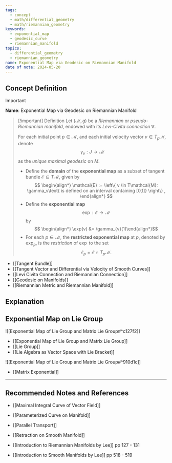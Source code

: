 ```yaml
---
tags:
  - concept
  - math/differential_geometry
  - math/riemannian_geometry
keywords:
  - exponential_map
  - geodesic_curve
  - riemannian_manifold
topics:
  - differential_geometry
  - riemannian_geometry
name: Exponential Map via Geodesic on Riemannian Manifold
date of note: 2024-05-20
---
```


## Concept Definition

>[!important]
>**Name**: Exponential Map via Geodesic on Riemannian Manifold

>[!important] Definition
>Let $(\mathcal{M}, g)$ be a *Riemannian* or *pseudo-Riemannian manifold*, endowed with its *Levi-Civita connection* $\nabla$.
>
>For each initial point $p\in \mathcal{M}$, and each initial velocity vector $v\in T_{p}\mathcal{M}$, denote $$\gamma_{v}: J \to \mathcal{M}$$ as the *unique maximal geodesic* on $M$.
>
>
>-  Define the **domain** of the **exponential map** as a subset of tangent bundle $\mathcal{E} \subseteq  T\mathcal{M}$, given by 
>$$
> \begin{align*}
> \mathcal{E} := \left\{ v \in T\mathcal{M}: \gamma_v\text{ is defined on an interval containing [0,1]} \right\} ,
> \end{align*}
>$$ 
>- Define the **exponential map** $$\exp: \mathcal{E} \rightarrow \mathcal{M}$$ by $$  \begin{align*} \exp(v)  &= \gamma_{v}(1)\end{align*}$$ 
>- For each $p \in \mathcal{M}$, the **restricted exponential map** at $p$, denoted by $\exp_p$, is the *restriction* of $\exp$ to the set $$\mathcal{E}_p = \mathcal{E} \cap T_{p}\mathcal{M}.$$

- [[Tangent Bundle]]
- [[Tangent Vector and Differential via Velocity of Smooth Curves]]
- [[Levi Civita Connection and Riemannian Connection]]
- [[Geodesic on Manifolds]]
- [[Riemannian Metric and Riemannian Manifold]]


## Explanation



## Exponential Map on Lie Group

![[Exponential Map of Lie Group and Matrix Lie Group#^c127f2]]

- [[Exponential Map of Lie Group and Matrix Lie Group]]
- [[Lie Group]]
- [[Lie Algebra as Vector Space with Lie Bracket]]

![[Exponential Map of Lie Group and Matrix Lie Group#^910d1c]]

- [[Matrix Exponential]]


-----------
##  Recommended Notes and References


- [[Maximal Integral Curve of Vector Field]]
- [[Parameterized Curve on Manifold]]
- [[Parallel Transport]]

- [[Retraction on Smooth Manifold]]




- [[Introduction to Riemannian Manifolds by Lee]] pp 127 - 131
- [[Introduction to Smooth Manifolds by Lee]] pp 518 - 519